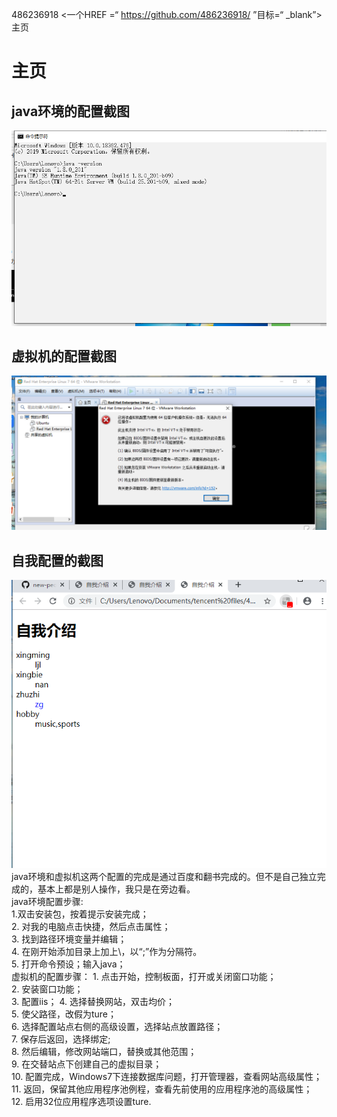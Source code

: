 486236918 <一个HREF =“ https://github.com/486236918/ ”目标=“ _blank”>主页</a>
# 主页
## java环境的配置截图
![image](https://github.com/486236918/new-people/blob/master/19638ljl/QQ%E5%9B%BE%E7%89%8720191126234237.png)
## 虚拟机的配置截图
![image](https://github.com/486236918/new-people/blob/master/19638ljl/QQ%E5%9B%BE%E7%89%8720191126220133.png)
## 自我配置的截图
![image](https://github.com/486236918/new-people/blob/master/19638ljl/QQ%E5%9B%BE%E7%89%8720191128194155.png)  
    java环境和虚拟机这两个配置的完成是通过百度和翻书完成的。但不是自己独立完成的，基本上都是别人操作，我只是在旁边看。  
    java环境配置步骤:  
     1.双击安装包，按着提示安装完成；  
                    2. 对我的电脑点击快捷，然后点击属性；  
                    3. 找到路径环境变量并编辑；   
                    4. 在刚开始添加目录上加上\，以“;”作为分隔符。  
                    5. 打开命令预设；输入java；  
虚拟机的配置步骤：  1. 点击开始，控制板面，打开或关闭窗口功能；  
                2. 安装窗口功能；  
                3. 配置iis； 
                4. 选择替换网站，双击均价；  
                5. 使父路径，改假为ture；  
                6. 选择配置站点右侧的高级设置，选择站点放置路径；   
                7. 保存后返回，选择绑定;  
                8. 然后编辑，修改网站端口，替换或其他范围；  
                9. 在交替站点下创建自己的虚拟目录；   
                10. 配置完成，Windows7下连接数据库问题，打开管理器，查看网站高级属性；  
                11. 返回，保留其他应用程序池例程，查看先前使用的应用程序池的高级属性；  
                12. 启用32位应用程序选项设置ture.  





